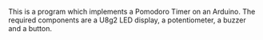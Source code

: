 This is a program which implements a Pomodoro Timer on an Arduino. The required components are a U8g2 LED display, a potentiometer, a buzzer and a button.
